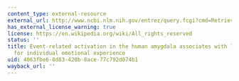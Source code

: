 ```yaml
---
content_type: external-resource
external_url: http://www.ncbi.nlm.nih.gov/entrez/query.fcgi?cmd=Retrieve&db=PubMed&dopt=Citation&list_uids=11000199
has_external_license_warning: true
license: https://en.wikipedia.org/wiki/All_rights_reserved
status: ''
title: Event-related activation in the human amygdala associates with later memory
  for individual emotional experience
uid: 4063fbe6-8d83-420b-8ace-77c792d074b1
wayback_url: ''
---
```

